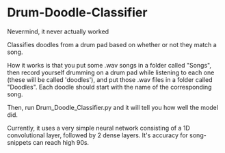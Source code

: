 # Drum-Doodle-Classifier
Nevermind, it never actually worked

Classifies doodles from a drum pad based on whether or not they match a song. 

How it works is that you put some .wav songs in a folder called "Songs", then record yourself 
drumming on a drum pad while listening to each one (these will be called 'doodles'), and put 
those .wav files in a folder called "Doodles". Each doodle should start with the name of the 
corresponding song. 

Then, run Drum_Doodle_Classifier.py and it will tell you how well the model did. 

Currently, it uses a very simple neural network consisting of a 1D convolutional layer, followed
by 2 dense layers. It's accuracy for song-snippets can reach high 90s. 
